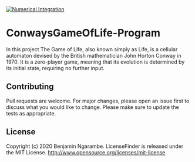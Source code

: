 <a href="https://www.instagram.com/ngarambe_benjamin/">
  <img src="https://upload.wikimedia.org/wikipedia/commons/6/64/Trefoil_knot_conways_game_of_life.gif" alt=" Numerical Integration" position = "center">
</a>

# ConwaysGameOfLife-Program
In this project The Game of Life, also known simply as Life, is a cellular automaton devised by the British mathematician John Horton Conway in 1970. It is a zero-player game, meaning that its evolution is determined by its initial state, requiring no further input.

## Contributing
Pull requests are welcome. For major changes, please open an issue first to discuss what you would like to change. Please make sure to update the tests as appropriate.

## License
Copyright (c) 2020 Benjamin Ngarambe.
LicenseFinder is released under the MIT License. http://www.opensource.org/licenses/mit-license
